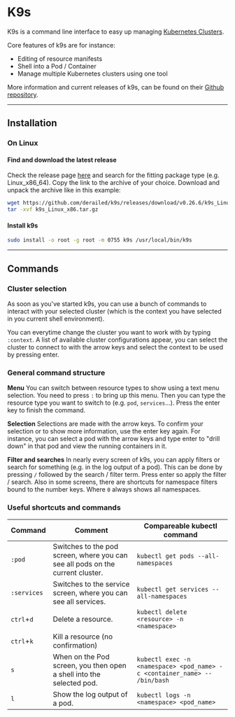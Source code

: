# K9s

K9s is a command line interface to easy up managing [Kubernetes Clusters](Coding%20Cheat%20Sheets/kubernetes/kubernetes.md).

Core features of k9s are for instance:
- Editing of resource manifests
- Shell into a Pod / Container
- Manage multiple Kubernetes clusters using one tool

More information and current releases of k9s, can be found on their [Github repository](https://github.com/derailed/k9s).

---
## Installation

### On Linux

#### Find and download the latest release

Check the release page [here](https://github.com/derailed/k9s/releases) and search for the
fitting package type (e.g. Linux_x86_64). Copy the link to the archive of your choice.
Download and unpack the archive like in this example:

```bash
wget https://github.com/derailed/k9s/releases/download/v0.26.6/k9s_Linux_x86_64.tar.gz
tar -xvf k9s_Linux_x86.tar.gz
```

#### Install k9s

```bash
sudo install -o root -g root -m 0755 k9s /usr/local/bin/k9s
```

---
## Commands

### Cluster selection
As soon as you've started k9s, you can use a bunch of commands to interact with your selected
cluster (which is the context you have selected in you current shell environment).

You can everytime change the cluster you want to work with by typing `:context`. A list of
available cluster configurations appear, you can select the cluster to connect to with the
arrow keys and select the context to be used by pressing enter.

### General command structure

**Menu**
You can switch between resource types to show using a text menu selection. You need to press `:`
to bring up this menu. Then you can type the resource type you want to switch to
(e.g. `pod`, `services`...). Press the enter key to finish the command. 

**Selection**
Selections are made with the arrow keys. To confirm your selection or to show more information,
use the enter key again. For instance, you can select a pod with the arrow keys and type enter
to "drill down" in that pod and view the running containers in it.

**Filter and searches**
In nearly every screen of k9s, you can apply filters or search for something (e.g. in the log output
of a pod). This can be done by pressing `/` followed by the search / filter term. Press enter so apply
the filter / search.
Also in some screens, there are shortcuts for namespace filters bound to the number keys. Where `0`
always shows all namespaces.

### Useful shortcuts and commands

| Command     | Comment                                                                        | Compareable kubectl command                                               |
|-------------|--------------------------------------------------------------------------------|---------------------------------------------------------------------------|
| `:pod`      | Switches to the pod screen, where you can see all pods on the current cluster. | `kubectl get pods --all-namespaces`                                       |
| `:services` | Switches to the service screen, where you can see all services.                | `kubectl get services --all-namespaces`                                   |
| `ctrl`+`d`  | Delete a resource.                                                             | `kubectl delete <resource> -n <namespace>`                                |
| `ctrl`+`k`  | Kill a resource (no confirmation)                                              |                                                                           |
| `s`         | When on the Pod screen, you then open a shell into the selected pod.           | `kubectl exec -n <namespace> <pod_name> -c <container_name> -- /bin/bash` |
| `l`         | Show the log output of a pod.                                                  | `kubectl logs -n <namespace> <pod_name>`                                  |
